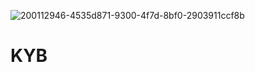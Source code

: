 ![200112946-4535d871-9300-4f7d-8bf0-2903911ccf8b](https://user-images.githubusercontent.com/114491795/208705839-03f8165f-d0ef-49c2-90ff-1e7b1cbdd127.png)
# KYB
